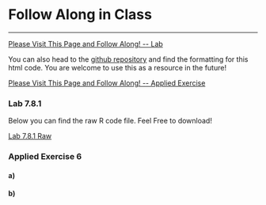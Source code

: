 # Follow Along in Class
------
[Please Visit This Page and Follow Along! -- Lab ](/code/polyandstepR.html)

You can also head to the [github repository](https://github.com/griffinsalyer/team13tp1.github.io) and find the formatting for this html code. You are welcome to use this as a resource in the future!

[Please Visit This Page and Follow Along! -- Applied Exercise](/code/AppCh7PolyStep.html)


### Lab 7.8.1
Below you can find the raw R code file. Feel Free to download! 
 
[Lab 7.8.1 Raw](/code/G13_TP1.R)

### Applied Exercise 6

#### a)


#### b)
